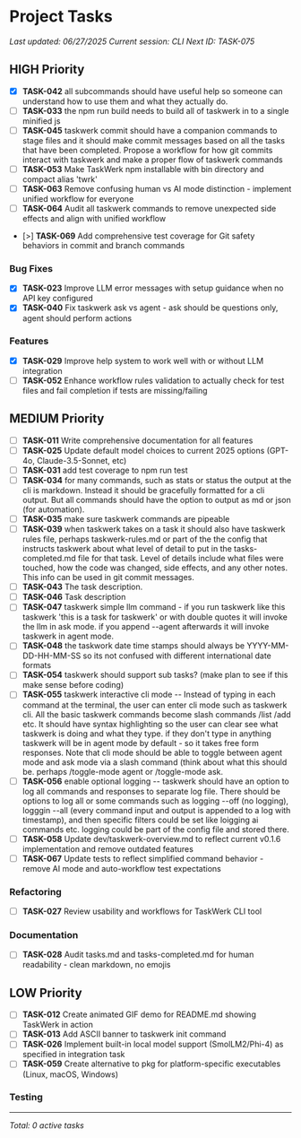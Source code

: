 # Project Tasks

*Last updated: 06/27/2025*
*Current session: CLI*
*Next ID: TASK-075*

## HIGH Priority

- [x] **TASK-042** all subcommands should have useful help so someone can understand how to use them and what they actually do.
- [ ] **TASK-033** the npm run build needs to build all of taskwerk in to a single minified js
- [ ] **TASK-045** taskwerk commit should have a companion commands to stage files and it should make commit messages based on all the tasks that have been completed.  Propose a workflow for how git commits interact with taskwerk and make a proper flow of taskwerk commands
- [ ] **TASK-053** Make TaskWerk npm installable with bin directory and compact alias 'twrk'
- [ ] **TASK-063** Remove confusing human vs AI mode distinction - implement unified workflow for everyone
- [ ] **TASK-064** Audit all taskwerk commands to remove unexpected side effects and align with unified workflow
- [>] **TASK-069** Add comprehensive test coverage for Git safety behaviors in commit and branch commands
### Bug Fixes

- [x] **TASK-023** Improve LLM error messages with setup guidance when no API key configured
- [x] **TASK-040** Fix taskwerk ask vs agent - ask should be questions only, agent should perform actions
### Features

- [x] **TASK-029** Improve help system to work well with or without LLM integration
- [ ] **TASK-052** Enhance workflow rules validation to actually check for test files and fail completion if tests are missing/failing
## MEDIUM Priority

- [ ] **TASK-011** Write comprehensive documentation for all features
- [ ] **TASK-025** Update default model choices to current 2025 options (GPT-4o, Claude-3.5-Sonnet, etc)
- [ ] **TASK-031** add test coverage to npm run test
- [ ] **TASK-034** for many commands, such as stats or status the output at the cli is markdown.  Instead it should be gracefully formatted for a cli output.  But all commands should have the option to output as md or json (for automation).
- [ ] **TASK-035** make sure taskwerk commands are pipeable
- [ ] **TASK-039** when taskwerk takes on a task it should also have taskwerk rules file, perhaps taskwerk-rules.md or part of the the config that instructs taskwerk about what level of detail to put in the tasks-completed.md file for that task.  Level of details include what files were touched, how the code was changed, side effects, and any other notes.  This info can be used in git commit messages.  
- [ ] **TASK-043** The task description.
- [ ] **TASK-046** Task description
- [ ] **TASK-047** taskwerk simple llm command - if you run taskwerk like this taskwerk 'this is a task for taskwerk' or with double quotes it will invoke the llm in ask mode.  if you append --agent afterwards it will invoke taskwerk in agent mode.
- [ ] **TASK-048** the taskwork date time stamps should always be YYYY-MM-DD-HH-MM-SS so its not confused with different international date formats
- [ ] **TASK-054** taskwerk should support sub tasks? (make plan to see if this make sense before coding)
- [ ] **TASK-055** taskwerk interactive cli mode -- Instead of typing in each command at the terminal, the user can enter cli mode such as taskwerk cli.  All the basic taskwerk commands become slash commands /list /add etc.  It should have syntax highlighting so the user can clear see what taskwerk is doing and what they type.  if they don't type in anything taskwerk will be in agent mode by default - so it takes free form responses.  Note that cli mode should be able to toggle between agent mode and ask mode via a slash command (think about what this should be.   perhaps /toggle-mode agent or /toggle-mode ask.
- [ ] **TASK-056** enable optional logging -- taskwerk should have an option to log all commands and responses to separate log file.  There should be options to log all or some commands such as logging --off (no logging), logggin --all (every command input and output is appended to a log with timestamp), and then specific filters could be set like loigging ai commands etc.  logging could be part of the config file and stored there.
- [ ] **TASK-058** Update dev/taskwerk-overview.md to reflect current v0.1.6 implementation and remove outdated features
- [ ] **TASK-067** Update tests to reflect simplified command behavior - remove AI mode and auto-workflow test expectations
### Refactoring

- [ ] **TASK-027** Review usability and workflows for TaskWerk CLI tool
### Documentation

- [ ] **TASK-028** Audit tasks.md and tasks-completed.md for human readability - clean markdown, no emojis
## LOW Priority

- [ ] **TASK-012** Create animated GIF demo for README.md showing TaskWerk in action
- [ ] **TASK-013** Add ASCII banner to taskwerk init command
- [ ] **TASK-026** Implement built-in local model support (SmolLM2/Phi-4) as specified in integration task
- [ ] **TASK-059** Create alternative to pkg for platform-specific executables (Linux, macOS, Windows)
### Testing

---
*Total: 0 active tasks*
